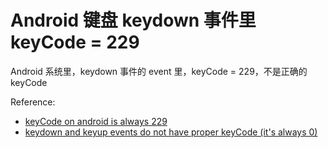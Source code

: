 # Android 键盘 keydown 事件里 keyCode = 229

Android 系统里，keydown 事件的 event 里，keyCode = 229，不是正确的 keyCode


Reference:
- [keyCode on android is always 229](https://stackoverflow.com/questions/36753548/keycode-on-android-is-always-229)
- [keydown and keyup events do not have proper keyCode (it's always 0)](https://bugs.chromium.org/p/chromium/issues/detail?id=118639)
